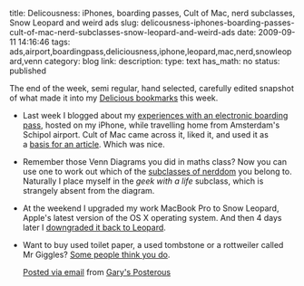title: Delicousness: iPhones, boarding passes, Cult of Mac, nerd subclasses, Snow Leopard and weird ads 
slug: delicousness-iphones-boarding-passes-cult-of-mac-nerd-subclasses-snow-leopard-and-weird-ads
date: 2009-09-11 14:16:46
tags: ads,airport,boardingpass,deliciousness,iphone,leopard,mac,nerd,snowleopard,venn
category: blog
link: 
description: 
type: text
has_math: no
status: published

The end of the week, semi regular, hand selected, carefully edited snapshot of what made it into my [Delicious bookmarks](http://delicious.com/vicchi/ "http://delicious.com/vicchi/") this week.

* Last week I blogged about my [experiences with an electronic boarding pass](http://bit.ly/2XYNb9 "http://bit.ly/2XYNb9"), hosted on my iPhone, while travelling home from Amsterdam's Schipol airport. Cult of Mac came across it, liked it, and used it as a [basis for an article](http://bit.ly/kTnar "http://bit.ly/kTnar"). Which was nice.
* Remember those Venn Diagrams you did in maths class? Now you can use one to work out which of the [subclasses of nerddom](http://bit.ly/3BRLy "http://bit.ly/3BRLy") you belong to. Naturally I place myself in the *geek with a life* subclass, which is strangely absent from the diagram.
* At the weekend I upgraded my work MacBook Pro to Snow Leopard, Apple's latest version of the OS X operating system. And then 4 days later I [downgraded it back to Leopard](http://bit.ly/2ArYK "http://bit.ly/2ArYK").
* Want to buy used toilet paper, a used tombstone or a rottweiler called Mr Giggles? [Some people think you do](http://bit.ly/3klUgS "http://bit.ly/3klUgS").

  [Posted via email](http://posterous.com "http://posterous.com") from [Gary's Posterous](http://vicchi.posterous.com/delicousness-iphones-boarding-passes-cult-of "http://vicchi.posterous.com/delicousness-iphones-boarding-passes-cult-of") 

 

